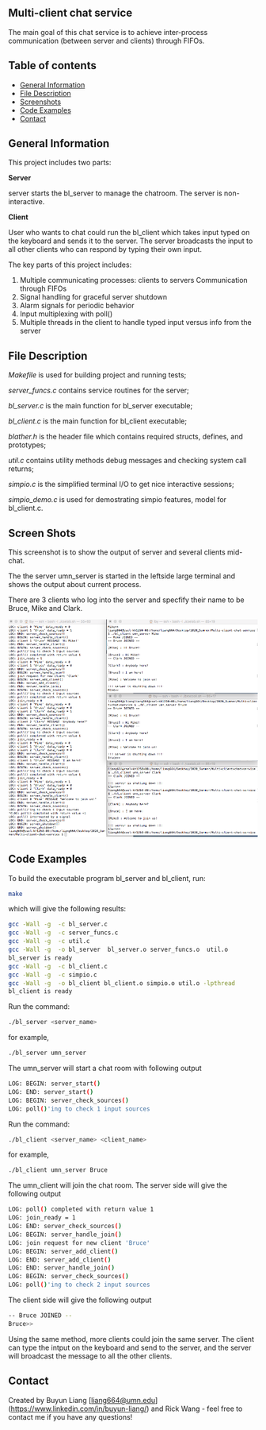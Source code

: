 ## Multi-client chat service
The main goal of this chat service is to achieve inter-process communication (between server and clients) through FIFOs. 

## Table of contents
* [General Information](#general-information)
* [File Description](#file-description)
* [Screenshots](#screen-shots)
* [Code Examples](#code-examples)
* [Contact](#contact)

## General Information
This project includes two parts:

**Server**

server starts the bl_server to manage the chatroom. The server is non-interactive.

**Client**

User who wants to chat could run the bl_client which takes input typed on the keyboard and sends it to the server. The server broadcasts the input to all other clients who can respond by typing their own input.

The key parts of this project includes:

1. Multiple communicating processes: clients to servers Communication through FIFOs
2. Signal handling for graceful server shutdown
3. Alarm signals for periodic behavior
4. Input multiplexing with poll()
5. Multiple threads in the client to handle typed input versus info from the server

## File Description
*Makefile* is used for building project and running tests;

*server_funcs.c* contains service routines for the server;

*bl_server.c* is the main function for bl_server executable;

*bl_client.c* is the main function for bl_client executable;

*blather.h* is the header file which contains required structs, defines, and prototypes;

*util.c* contains utility methods debug messages and checking system call returns;

*simpio.c* is the simplified terminal I/O to get nice interactive sessions;

*simpio_demo.c* is used for demostrating simpio features, model for bl_client.c.

## Screen Shots
This screenshot is to show the output of server and several clients mid-chat.

The the server umn_server is started in the leftside large terminal and shows the output about current process.

There are 3 clients who log into the server and specfify their name to be Bruce, Mike and Clark.

![Example screenshot](./screenshot.png)

## Code Examples
To build the executable program bl_server and bl_client, run:
```bash
make
```
which will give the following results:
```bash
gcc -Wall -g  -c bl_server.c
gcc -Wall -g  -c server_funcs.c
gcc -Wall -g  -c util.c
gcc -Wall -g  -o bl_server  bl_server.o server_funcs.o  util.o
bl_server is ready
gcc -Wall -g  -c bl_client.c
gcc -Wall -g  -c simpio.c
gcc -Wall -g  -o bl_client bl_client.o simpio.o util.o -lpthread 
bl_client is ready
```
Run the command: 
```bash
./bl_server <server_name>
```
for example, 
```bash
./bl_server umn_server
```
The umn_server will start a chat room with following output
```bash
LOG: BEGIN: server_start()
LOG: END: server_start()
LOG: BEGIN: server_check_sources()
LOG: poll()'ing to check 1 input sources
```
Run the command: 
```bash
./bl_client <server_name> <client_name>
```
for example, 
```bash
./bl_client umn_server Bruce
```
The umn_client will join the chat room. The server side will give the following output
```bash
LOG: poll() completed with return value 1
LOG: join_ready = 1
LOG: END: server_check_sources()
LOG: BEGIN: server_handle_join()
LOG: join request for new client 'Bruce'
LOG: BEGIN: server_add_client()
LOG: END: server_add_client()
LOG: END: server_handle_join()
LOG: BEGIN: server_check_sources()
LOG: poll()'ing to check 2 input sources
```

The client side will give the following output
```bash
-- Bruce JOINED --
Bruce>>
```
Using the same method, more clients could join the same server. The client can type the intput on the keyboard and send to the server, and the server will broadcast the message to all the other clients.
 
## Contact
Created by Buyun Liang [liang664@umn.edu] (https://www.linkedin.com/in/buyun-liang/) and Rick Wang - feel free to contact me if you have any questions!
